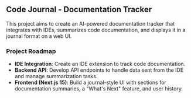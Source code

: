 ## Code Journal - Documentation Tracker
This project aims to create an AI-powered documentation tracker that integrates with IDEs, summarizes code documentation, and displays it in a journal format on a web UI.

### Project Roadmap
- **IDE Integration**: Create an IDE extension to track code documentation.
- **Backend API**: Develop API endpoints to handle data sent from the IDE and manage summarization tasks.
- **Frontend (Next.js 15)**: Build a journal-style UI with sections for documentation summaries, a "What's Next" feature, and user history.
